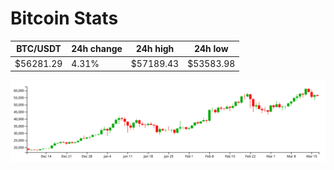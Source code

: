 # Bitcoin Stats

BTC/USDT|24h change|24h high|24h low|
|---|---|---|---|
|$56281.29|4.31%|$57189.43|$53583.98|

<img src="./chart.svg">

